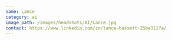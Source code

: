 ```yaml
---
name: Lance
category: ai
image_path: /images/headshots/AI/Lance.jpg
contact: https://www.linkedin.com/in/lance-bassett-25ba3117a/
---
```

